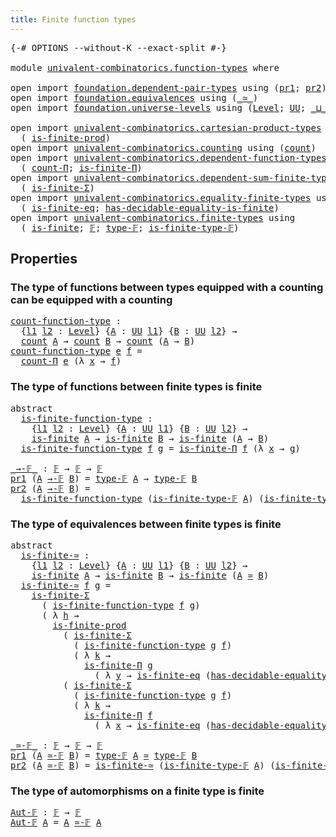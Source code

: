 ```yaml
---
title: Finite function types
---
```


<pre class="Agda"><a id="47" class="Symbol">{-#</a> <a id="51" class="Keyword">OPTIONS</a> <a id="59" class="Pragma">--without-K</a> <a id="71" class="Pragma">--exact-split</a> <a id="85" class="Symbol">#-}</a>

<a id="90" class="Keyword">module</a> <a id="97" href="univalent-combinatorics.function-types.html" class="Module">univalent-combinatorics.function-types</a> <a id="136" class="Keyword">where</a>

<a id="143" class="Keyword">open</a> <a id="148" class="Keyword">import</a> <a id="155" href="foundation.dependent-pair-types.html" class="Module">foundation.dependent-pair-types</a> <a id="187" class="Keyword">using</a> <a id="193" class="Symbol">(</a><a id="194" href="foundation-core.dependent-pair-types.html#592" class="Field">pr1</a><a id="197" class="Symbol">;</a> <a id="199" href="foundation-core.dependent-pair-types.html#604" class="Field">pr2</a><a id="202" class="Symbol">)</a>
<a id="204" class="Keyword">open</a> <a id="209" class="Keyword">import</a> <a id="216" href="foundation.equivalences.html" class="Module">foundation.equivalences</a> <a id="240" class="Keyword">using</a> <a id="246" class="Symbol">(</a><a id="247" href="foundation-core.equivalences.html#1607" class="Function Operator">_≃_</a><a id="250" class="Symbol">)</a>
<a id="252" class="Keyword">open</a> <a id="257" class="Keyword">import</a> <a id="264" href="foundation.universe-levels.html" class="Module">foundation.universe-levels</a> <a id="291" class="Keyword">using</a> <a id="297" class="Symbol">(</a><a id="298" href="Agda.Primitive.html#597" class="Postulate">Level</a><a id="303" class="Symbol">;</a> <a id="305" href="foundation-core.universe-levels.html#222" class="Primitive">UU</a><a id="307" class="Symbol">;</a> <a id="309" href="Agda.Primitive.html#810" class="Primitive Operator">_⊔_</a><a id="312" class="Symbol">)</a>

<a id="315" class="Keyword">open</a> <a id="320" class="Keyword">import</a> <a id="327" href="univalent-combinatorics.cartesian-product-types.html" class="Module">univalent-combinatorics.cartesian-product-types</a> <a id="375" class="Keyword">using</a>
  <a id="383" class="Symbol">(</a> <a id="385" href="univalent-combinatorics.cartesian-product-types.html#5311" class="Function">is-finite-prod</a><a id="399" class="Symbol">)</a>
<a id="401" class="Keyword">open</a> <a id="406" class="Keyword">import</a> <a id="413" href="univalent-combinatorics.counting.html" class="Module">univalent-combinatorics.counting</a> <a id="446" class="Keyword">using</a> <a id="452" class="Symbol">(</a><a id="453" href="univalent-combinatorics.counting.html#1759" class="Function">count</a><a id="458" class="Symbol">)</a>
<a id="460" class="Keyword">open</a> <a id="465" class="Keyword">import</a> <a id="472" href="univalent-combinatorics.dependent-function-types.html" class="Module">univalent-combinatorics.dependent-function-types</a> <a id="521" class="Keyword">using</a>
  <a id="529" class="Symbol">(</a> <a id="531" href="univalent-combinatorics.dependent-function-types.html#2340" class="Function">count-Π</a><a id="538" class="Symbol">;</a> <a id="540" href="univalent-combinatorics.dependent-function-types.html#2665" class="Function">is-finite-Π</a><a id="551" class="Symbol">)</a>
<a id="553" class="Keyword">open</a> <a id="558" class="Keyword">import</a> <a id="565" href="univalent-combinatorics.dependent-sum-finite-types.html" class="Module">univalent-combinatorics.dependent-sum-finite-types</a> <a id="616" class="Keyword">using</a>
  <a id="624" class="Symbol">(</a> <a id="626" href="univalent-combinatorics.dependent-sum-finite-types.html#2494" class="Function">is-finite-Σ</a><a id="637" class="Symbol">)</a>
<a id="639" class="Keyword">open</a> <a id="644" class="Keyword">import</a> <a id="651" href="univalent-combinatorics.equality-finite-types.html" class="Module">univalent-combinatorics.equality-finite-types</a> <a id="697" class="Keyword">using</a>
  <a id="705" class="Symbol">(</a> <a id="707" href="univalent-combinatorics.equality-finite-types.html#3310" class="Function">is-finite-eq</a><a id="719" class="Symbol">;</a> <a id="721" href="univalent-combinatorics.equality-finite-types.html#1968" class="Function">has-decidable-equality-is-finite</a><a id="753" class="Symbol">)</a>
<a id="755" class="Keyword">open</a> <a id="760" class="Keyword">import</a> <a id="767" href="univalent-combinatorics.finite-types.html" class="Module">univalent-combinatorics.finite-types</a> <a id="804" class="Keyword">using</a>
  <a id="812" class="Symbol">(</a> <a id="814" href="univalent-combinatorics.finite-types.html#3664" class="Function">is-finite</a><a id="823" class="Symbol">;</a> <a id="825" href="univalent-combinatorics.finite-types.html#4055" class="Function">𝔽</a><a id="826" class="Symbol">;</a> <a id="828" href="univalent-combinatorics.finite-types.html#4103" class="Function">type-𝔽</a><a id="834" class="Symbol">;</a> <a id="836" href="univalent-combinatorics.finite-types.html#4154" class="Function">is-finite-type-𝔽</a><a id="852" class="Symbol">)</a>
</pre>
## Properties

### The type of functions between types equipped with a counting can be equipped with a counting

<pre class="Agda"><a id="count-function-type"></a><a id="980" href="univalent-combinatorics.function-types.html#980" class="Function">count-function-type</a> <a id="1000" class="Symbol">:</a>
  <a id="1004" class="Symbol">{</a><a id="1005" href="univalent-combinatorics.function-types.html#1005" class="Bound">l1</a> <a id="1008" href="univalent-combinatorics.function-types.html#1008" class="Bound">l2</a> <a id="1011" class="Symbol">:</a> <a id="1013" href="Agda.Primitive.html#597" class="Postulate">Level</a><a id="1018" class="Symbol">}</a> <a id="1020" class="Symbol">{</a><a id="1021" href="univalent-combinatorics.function-types.html#1021" class="Bound">A</a> <a id="1023" class="Symbol">:</a> <a id="1025" href="foundation-core.universe-levels.html#222" class="Primitive">UU</a> <a id="1028" href="univalent-combinatorics.function-types.html#1005" class="Bound">l1</a><a id="1030" class="Symbol">}</a> <a id="1032" class="Symbol">{</a><a id="1033" href="univalent-combinatorics.function-types.html#1033" class="Bound">B</a> <a id="1035" class="Symbol">:</a> <a id="1037" href="foundation-core.universe-levels.html#222" class="Primitive">UU</a> <a id="1040" href="univalent-combinatorics.function-types.html#1008" class="Bound">l2</a><a id="1042" class="Symbol">}</a> <a id="1044" class="Symbol">→</a>
  <a id="1048" href="univalent-combinatorics.counting.html#1759" class="Function">count</a> <a id="1054" href="univalent-combinatorics.function-types.html#1021" class="Bound">A</a> <a id="1056" class="Symbol">→</a> <a id="1058" href="univalent-combinatorics.counting.html#1759" class="Function">count</a> <a id="1064" href="univalent-combinatorics.function-types.html#1033" class="Bound">B</a> <a id="1066" class="Symbol">→</a> <a id="1068" href="univalent-combinatorics.counting.html#1759" class="Function">count</a> <a id="1074" class="Symbol">(</a><a id="1075" href="univalent-combinatorics.function-types.html#1021" class="Bound">A</a> <a id="1077" class="Symbol">→</a> <a id="1079" href="univalent-combinatorics.function-types.html#1033" class="Bound">B</a><a id="1080" class="Symbol">)</a>
<a id="1082" href="univalent-combinatorics.function-types.html#980" class="Function">count-function-type</a> <a id="1102" href="univalent-combinatorics.function-types.html#1102" class="Bound">e</a> <a id="1104" href="univalent-combinatorics.function-types.html#1104" class="Bound">f</a> <a id="1106" class="Symbol">=</a>
  <a id="1110" href="univalent-combinatorics.dependent-function-types.html#2340" class="Function">count-Π</a> <a id="1118" href="univalent-combinatorics.function-types.html#1102" class="Bound">e</a> <a id="1120" class="Symbol">(λ</a> <a id="1123" href="univalent-combinatorics.function-types.html#1123" class="Bound">x</a> <a id="1125" class="Symbol">→</a> <a id="1127" href="univalent-combinatorics.function-types.html#1104" class="Bound">f</a><a id="1128" class="Symbol">)</a>
</pre>
### The type of functions between finite types is finite

<pre class="Agda"><a id="1201" class="Keyword">abstract</a>
  <a id="is-finite-function-type"></a><a id="1212" href="univalent-combinatorics.function-types.html#1212" class="Function">is-finite-function-type</a> <a id="1236" class="Symbol">:</a>
    <a id="1242" class="Symbol">{</a><a id="1243" href="univalent-combinatorics.function-types.html#1243" class="Bound">l1</a> <a id="1246" href="univalent-combinatorics.function-types.html#1246" class="Bound">l2</a> <a id="1249" class="Symbol">:</a> <a id="1251" href="Agda.Primitive.html#597" class="Postulate">Level</a><a id="1256" class="Symbol">}</a> <a id="1258" class="Symbol">{</a><a id="1259" href="univalent-combinatorics.function-types.html#1259" class="Bound">A</a> <a id="1261" class="Symbol">:</a> <a id="1263" href="foundation-core.universe-levels.html#222" class="Primitive">UU</a> <a id="1266" href="univalent-combinatorics.function-types.html#1243" class="Bound">l1</a><a id="1268" class="Symbol">}</a> <a id="1270" class="Symbol">{</a><a id="1271" href="univalent-combinatorics.function-types.html#1271" class="Bound">B</a> <a id="1273" class="Symbol">:</a> <a id="1275" href="foundation-core.universe-levels.html#222" class="Primitive">UU</a> <a id="1278" href="univalent-combinatorics.function-types.html#1246" class="Bound">l2</a><a id="1280" class="Symbol">}</a> <a id="1282" class="Symbol">→</a>
    <a id="1288" href="univalent-combinatorics.finite-types.html#3664" class="Function">is-finite</a> <a id="1298" href="univalent-combinatorics.function-types.html#1259" class="Bound">A</a> <a id="1300" class="Symbol">→</a> <a id="1302" href="univalent-combinatorics.finite-types.html#3664" class="Function">is-finite</a> <a id="1312" href="univalent-combinatorics.function-types.html#1271" class="Bound">B</a> <a id="1314" class="Symbol">→</a> <a id="1316" href="univalent-combinatorics.finite-types.html#3664" class="Function">is-finite</a> <a id="1326" class="Symbol">(</a><a id="1327" href="univalent-combinatorics.function-types.html#1259" class="Bound">A</a> <a id="1329" class="Symbol">→</a> <a id="1331" href="univalent-combinatorics.function-types.html#1271" class="Bound">B</a><a id="1332" class="Symbol">)</a>
  <a id="1336" href="univalent-combinatorics.function-types.html#1212" class="Function">is-finite-function-type</a> <a id="1360" href="univalent-combinatorics.function-types.html#1360" class="Bound">f</a> <a id="1362" href="univalent-combinatorics.function-types.html#1362" class="Bound">g</a> <a id="1364" class="Symbol">=</a> <a id="1366" href="univalent-combinatorics.dependent-function-types.html#2665" class="Function">is-finite-Π</a> <a id="1378" href="univalent-combinatorics.function-types.html#1360" class="Bound">f</a> <a id="1380" class="Symbol">(λ</a> <a id="1383" href="univalent-combinatorics.function-types.html#1383" class="Bound">x</a> <a id="1385" class="Symbol">→</a> <a id="1387" href="univalent-combinatorics.function-types.html#1362" class="Bound">g</a><a id="1388" class="Symbol">)</a>

<a id="_→-𝔽_"></a><a id="1391" href="univalent-combinatorics.function-types.html#1391" class="Function Operator">_→-𝔽_</a> <a id="1397" class="Symbol">:</a> <a id="1399" href="univalent-combinatorics.finite-types.html#4055" class="Function">𝔽</a> <a id="1401" class="Symbol">→</a> <a id="1403" href="univalent-combinatorics.finite-types.html#4055" class="Function">𝔽</a> <a id="1405" class="Symbol">→</a> <a id="1407" href="univalent-combinatorics.finite-types.html#4055" class="Function">𝔽</a>
<a id="1409" href="foundation-core.dependent-pair-types.html#592" class="Field">pr1</a> <a id="1413" class="Symbol">(</a><a id="1414" href="univalent-combinatorics.function-types.html#1414" class="Bound">A</a> <a id="1416" href="univalent-combinatorics.function-types.html#1391" class="Function Operator">→-𝔽</a> <a id="1420" href="univalent-combinatorics.function-types.html#1420" class="Bound">B</a><a id="1421" class="Symbol">)</a> <a id="1423" class="Symbol">=</a> <a id="1425" href="univalent-combinatorics.finite-types.html#4103" class="Function">type-𝔽</a> <a id="1432" href="univalent-combinatorics.function-types.html#1414" class="Bound">A</a> <a id="1434" class="Symbol">→</a> <a id="1436" href="univalent-combinatorics.finite-types.html#4103" class="Function">type-𝔽</a> <a id="1443" href="univalent-combinatorics.function-types.html#1420" class="Bound">B</a>
<a id="1445" href="foundation-core.dependent-pair-types.html#604" class="Field">pr2</a> <a id="1449" class="Symbol">(</a><a id="1450" href="univalent-combinatorics.function-types.html#1450" class="Bound">A</a> <a id="1452" href="univalent-combinatorics.function-types.html#1391" class="Function Operator">→-𝔽</a> <a id="1456" href="univalent-combinatorics.function-types.html#1456" class="Bound">B</a><a id="1457" class="Symbol">)</a> <a id="1459" class="Symbol">=</a>
  <a id="1463" href="univalent-combinatorics.function-types.html#1212" class="Function">is-finite-function-type</a> <a id="1487" class="Symbol">(</a><a id="1488" href="univalent-combinatorics.finite-types.html#4154" class="Function">is-finite-type-𝔽</a> <a id="1505" href="univalent-combinatorics.function-types.html#1450" class="Bound">A</a><a id="1506" class="Symbol">)</a> <a id="1508" class="Symbol">(</a><a id="1509" href="univalent-combinatorics.finite-types.html#4154" class="Function">is-finite-type-𝔽</a> <a id="1526" href="univalent-combinatorics.function-types.html#1456" class="Bound">B</a><a id="1527" class="Symbol">)</a>
</pre>
### The type of equivalences between finite types is finite

<pre class="Agda"><a id="1603" class="Keyword">abstract</a>
  <a id="is-finite-≃"></a><a id="1614" href="univalent-combinatorics.function-types.html#1614" class="Function">is-finite-≃</a> <a id="1626" class="Symbol">:</a>
    <a id="1632" class="Symbol">{</a><a id="1633" href="univalent-combinatorics.function-types.html#1633" class="Bound">l1</a> <a id="1636" href="univalent-combinatorics.function-types.html#1636" class="Bound">l2</a> <a id="1639" class="Symbol">:</a> <a id="1641" href="Agda.Primitive.html#597" class="Postulate">Level</a><a id="1646" class="Symbol">}</a> <a id="1648" class="Symbol">{</a><a id="1649" href="univalent-combinatorics.function-types.html#1649" class="Bound">A</a> <a id="1651" class="Symbol">:</a> <a id="1653" href="foundation-core.universe-levels.html#222" class="Primitive">UU</a> <a id="1656" href="univalent-combinatorics.function-types.html#1633" class="Bound">l1</a><a id="1658" class="Symbol">}</a> <a id="1660" class="Symbol">{</a><a id="1661" href="univalent-combinatorics.function-types.html#1661" class="Bound">B</a> <a id="1663" class="Symbol">:</a> <a id="1665" href="foundation-core.universe-levels.html#222" class="Primitive">UU</a> <a id="1668" href="univalent-combinatorics.function-types.html#1636" class="Bound">l2</a><a id="1670" class="Symbol">}</a> <a id="1672" class="Symbol">→</a>
    <a id="1678" href="univalent-combinatorics.finite-types.html#3664" class="Function">is-finite</a> <a id="1688" href="univalent-combinatorics.function-types.html#1649" class="Bound">A</a> <a id="1690" class="Symbol">→</a> <a id="1692" href="univalent-combinatorics.finite-types.html#3664" class="Function">is-finite</a> <a id="1702" href="univalent-combinatorics.function-types.html#1661" class="Bound">B</a> <a id="1704" class="Symbol">→</a> <a id="1706" href="univalent-combinatorics.finite-types.html#3664" class="Function">is-finite</a> <a id="1716" class="Symbol">(</a><a id="1717" href="univalent-combinatorics.function-types.html#1649" class="Bound">A</a> <a id="1719" href="foundation-core.equivalences.html#1607" class="Function Operator">≃</a> <a id="1721" href="univalent-combinatorics.function-types.html#1661" class="Bound">B</a><a id="1722" class="Symbol">)</a>
  <a id="1726" href="univalent-combinatorics.function-types.html#1614" class="Function">is-finite-≃</a> <a id="1738" href="univalent-combinatorics.function-types.html#1738" class="Bound">f</a> <a id="1740" href="univalent-combinatorics.function-types.html#1740" class="Bound">g</a> <a id="1742" class="Symbol">=</a>
    <a id="1748" href="univalent-combinatorics.dependent-sum-finite-types.html#2494" class="Function">is-finite-Σ</a>
      <a id="1766" class="Symbol">(</a> <a id="1768" href="univalent-combinatorics.function-types.html#1212" class="Function">is-finite-function-type</a> <a id="1792" href="univalent-combinatorics.function-types.html#1738" class="Bound">f</a> <a id="1794" href="univalent-combinatorics.function-types.html#1740" class="Bound">g</a><a id="1795" class="Symbol">)</a>
      <a id="1803" class="Symbol">(</a> <a id="1805" class="Symbol">λ</a> <a id="1807" href="univalent-combinatorics.function-types.html#1807" class="Bound">h</a> <a id="1809" class="Symbol">→</a>
        <a id="1819" href="univalent-combinatorics.cartesian-product-types.html#5311" class="Function">is-finite-prod</a>
          <a id="1844" class="Symbol">(</a> <a id="1846" href="univalent-combinatorics.dependent-sum-finite-types.html#2494" class="Function">is-finite-Σ</a>
            <a id="1870" class="Symbol">(</a> <a id="1872" href="univalent-combinatorics.function-types.html#1212" class="Function">is-finite-function-type</a> <a id="1896" href="univalent-combinatorics.function-types.html#1740" class="Bound">g</a> <a id="1898" href="univalent-combinatorics.function-types.html#1738" class="Bound">f</a><a id="1899" class="Symbol">)</a>
            <a id="1913" class="Symbol">(</a> <a id="1915" class="Symbol">λ</a> <a id="1917" href="univalent-combinatorics.function-types.html#1917" class="Bound">k</a> <a id="1919" class="Symbol">→</a>
              <a id="1935" href="univalent-combinatorics.dependent-function-types.html#2665" class="Function">is-finite-Π</a> <a id="1947" href="univalent-combinatorics.function-types.html#1740" class="Bound">g</a>
                <a id="1965" class="Symbol">(</a> <a id="1967" class="Symbol">λ</a> <a id="1969" href="univalent-combinatorics.function-types.html#1969" class="Bound">y</a> <a id="1971" class="Symbol">→</a> <a id="1973" href="univalent-combinatorics.equality-finite-types.html#3310" class="Function">is-finite-eq</a> <a id="1986" class="Symbol">(</a><a id="1987" href="univalent-combinatorics.equality-finite-types.html#1968" class="Function">has-decidable-equality-is-finite</a> <a id="2020" href="univalent-combinatorics.function-types.html#1740" class="Bound">g</a><a id="2021" class="Symbol">))))</a>
          <a id="2036" class="Symbol">(</a> <a id="2038" href="univalent-combinatorics.dependent-sum-finite-types.html#2494" class="Function">is-finite-Σ</a>
            <a id="2062" class="Symbol">(</a> <a id="2064" href="univalent-combinatorics.function-types.html#1212" class="Function">is-finite-function-type</a> <a id="2088" href="univalent-combinatorics.function-types.html#1740" class="Bound">g</a> <a id="2090" href="univalent-combinatorics.function-types.html#1738" class="Bound">f</a><a id="2091" class="Symbol">)</a>
            <a id="2105" class="Symbol">(</a> <a id="2107" class="Symbol">λ</a> <a id="2109" href="univalent-combinatorics.function-types.html#2109" class="Bound">k</a> <a id="2111" class="Symbol">→</a>
              <a id="2127" href="univalent-combinatorics.dependent-function-types.html#2665" class="Function">is-finite-Π</a> <a id="2139" href="univalent-combinatorics.function-types.html#1738" class="Bound">f</a>
                <a id="2157" class="Symbol">(</a> <a id="2159" class="Symbol">λ</a> <a id="2161" href="univalent-combinatorics.function-types.html#2161" class="Bound">x</a> <a id="2163" class="Symbol">→</a> <a id="2165" href="univalent-combinatorics.equality-finite-types.html#3310" class="Function">is-finite-eq</a> <a id="2178" class="Symbol">(</a><a id="2179" href="univalent-combinatorics.equality-finite-types.html#1968" class="Function">has-decidable-equality-is-finite</a> <a id="2212" href="univalent-combinatorics.function-types.html#1738" class="Bound">f</a><a id="2213" class="Symbol">)))))</a>

<a id="_≃-𝔽_"></a><a id="2220" href="univalent-combinatorics.function-types.html#2220" class="Function Operator">_≃-𝔽_</a> <a id="2226" class="Symbol">:</a> <a id="2228" href="univalent-combinatorics.finite-types.html#4055" class="Function">𝔽</a> <a id="2230" class="Symbol">→</a> <a id="2232" href="univalent-combinatorics.finite-types.html#4055" class="Function">𝔽</a> <a id="2234" class="Symbol">→</a> <a id="2236" href="univalent-combinatorics.finite-types.html#4055" class="Function">𝔽</a>
<a id="2238" href="foundation-core.dependent-pair-types.html#592" class="Field">pr1</a> <a id="2242" class="Symbol">(</a><a id="2243" href="univalent-combinatorics.function-types.html#2243" class="Bound">A</a> <a id="2245" href="univalent-combinatorics.function-types.html#2220" class="Function Operator">≃-𝔽</a> <a id="2249" href="univalent-combinatorics.function-types.html#2249" class="Bound">B</a><a id="2250" class="Symbol">)</a> <a id="2252" class="Symbol">=</a> <a id="2254" href="univalent-combinatorics.finite-types.html#4103" class="Function">type-𝔽</a> <a id="2261" href="univalent-combinatorics.function-types.html#2243" class="Bound">A</a> <a id="2263" href="foundation-core.equivalences.html#1607" class="Function Operator">≃</a> <a id="2265" href="univalent-combinatorics.finite-types.html#4103" class="Function">type-𝔽</a> <a id="2272" href="univalent-combinatorics.function-types.html#2249" class="Bound">B</a>
<a id="2274" href="foundation-core.dependent-pair-types.html#604" class="Field">pr2</a> <a id="2278" class="Symbol">(</a><a id="2279" href="univalent-combinatorics.function-types.html#2279" class="Bound">A</a> <a id="2281" href="univalent-combinatorics.function-types.html#2220" class="Function Operator">≃-𝔽</a> <a id="2285" href="univalent-combinatorics.function-types.html#2285" class="Bound">B</a><a id="2286" class="Symbol">)</a> <a id="2288" class="Symbol">=</a> <a id="2290" href="univalent-combinatorics.function-types.html#1614" class="Function">is-finite-≃</a> <a id="2302" class="Symbol">(</a><a id="2303" href="univalent-combinatorics.finite-types.html#4154" class="Function">is-finite-type-𝔽</a> <a id="2320" href="univalent-combinatorics.function-types.html#2279" class="Bound">A</a><a id="2321" class="Symbol">)</a> <a id="2323" class="Symbol">(</a><a id="2324" href="univalent-combinatorics.finite-types.html#4154" class="Function">is-finite-type-𝔽</a> <a id="2341" href="univalent-combinatorics.function-types.html#2285" class="Bound">B</a><a id="2342" class="Symbol">)</a>
</pre>
### The type of automorphisms on a finite type is finite

<pre class="Agda"><a id="Aut-𝔽"></a><a id="2415" href="univalent-combinatorics.function-types.html#2415" class="Function">Aut-𝔽</a> <a id="2421" class="Symbol">:</a> <a id="2423" href="univalent-combinatorics.finite-types.html#4055" class="Function">𝔽</a> <a id="2425" class="Symbol">→</a> <a id="2427" href="univalent-combinatorics.finite-types.html#4055" class="Function">𝔽</a>
<a id="2429" href="univalent-combinatorics.function-types.html#2415" class="Function">Aut-𝔽</a> <a id="2435" href="univalent-combinatorics.function-types.html#2435" class="Bound">A</a> <a id="2437" class="Symbol">=</a> <a id="2439" href="univalent-combinatorics.function-types.html#2435" class="Bound">A</a> <a id="2441" href="univalent-combinatorics.function-types.html#2220" class="Function Operator">≃-𝔽</a> <a id="2445" href="univalent-combinatorics.function-types.html#2435" class="Bound">A</a>
</pre>